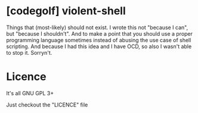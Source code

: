 # [codegolf] violent-shell
Things that (most-likely) should not exist. I wrote this not "because I can", but "because I shouldn't". And to make a point that you should use a proper programming language sometimes instead of abusing the use case of shell scripting. And because I had this idea and I have OCD, so also I wasn't able to stop it. Sorryn't.
# Licence
It's all GNU GPL 3+

Just checkout the "LICENCE" file
